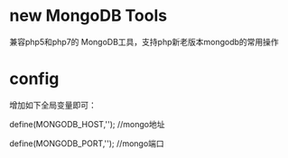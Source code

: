# new MongoDB Tools
兼容php5和php7的 MongoDB工具，支持php新老版本mongodb的常用操作
# config
增加如下全局变量即可：

define(MONGODB_HOST,'');    //mongo地址

define(MONGODB_PORT,'');    //mongo端口
